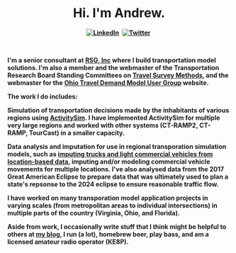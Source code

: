 <p>
  <h1 align="center"><b>Hi. I'm Andrew.</h1>
</p>
<p align="center">
<a href="https://www.linkedin.com/in/andrewrohne/"><img src="https://img.shields.io/badge/linkedin-%230077B5.svg?&style=for-the-badge&logo=linkedin&logoColor=white" alt="LinkedIn" /></a>&nbsp;
<a href="https://twitter.com/AndrewTheTM"><img src="https://img.shields.io/badge/Twitter-1DA1F2?style=for-the-badge&logo=twitter&logoColor=white" alt="Twitter" /></a>&nbsp;
</p>
<br />

I'm a senior consultant at [RSG, Inc](https://rsginc.com/) where I build transportation model solutions. I'm also a member and the webmaster of the Transportation Research Board Standing Committees on [Travel Survey Methods](https://www.travelsurveymethods.org/), and the webmaster for the [Ohio Travel Demand Model User Group](https://www.otdmug.org/) website.

The work I do includes:

Simulation of transportation decisions made by the inhabitants of various regions using [ActivitySim](https://github.com/ActivitySim/activitysim). I have implemented ActivitySim for multiple very large regions and worked with other systems (CT-RAMP2, CT-RAMP, TourCast) in a smaller capacity.

Data analysis and imputation for use in regional transporation simulation models, such as [imputing trucks and light commercial vehicles from location-based data](https://trid.trb.org/view/2117784), imputing and/or modeling commercial vehicle movements for multiple locations. I've also analysed data from the 2017 Great American Eclipse to prepare data that was ultimately used to plan a state's repsonse to the 2024 eclipse to ensure reasonable traffic flow.

I have worked on many transporation model application projects in varying scales (from metropolitan areas to individual intersections) in multiple parts of the country (Virginia, Ohio, and Florida). 

Aside from work, I occasionally write stuff that I think might be helpful to others at [my blog](https://www.siliconcreek.net), I run (a lot), homebrew beer, play bass, and am a licensed amateur radio operator (KE8P).
